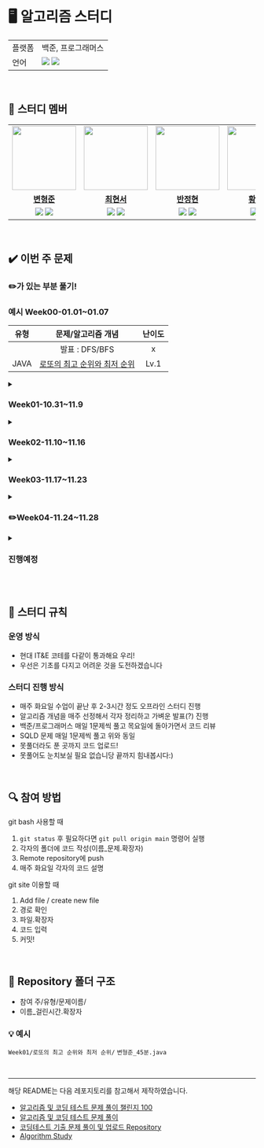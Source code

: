 

# 🖥 알고리즘 스터디

<table>
    <td>플랫폼</td>
    <td>백준, 프로그래머스</td>
  </tr>
  <tr>
    <td>언어</td>
    <td><img src="https://img.shields.io/badge/java-007396?style=for-the-badge&logo=java&logoColor=white">
        <img src="https://img.shields.io/badge/sql-F80000?style=for-the-badge&logo=java&logoColor=red">
    </td>
  </tr>
</table>

<br/>

## 🤖 스터디 멤버

<table>
 <tr>
    <td align="center"><a href="https://github.com/skybluelion"><img src="https://avatars.githubusercontent.com/skybluelion" width="130px;" alt=""></a></td>
    <td align="center"><a href="https://github.com/ha01032"><img src="https://avatars.githubusercontent.com/ha01032" width="130px;" alt=""></a></td>
    <td align="center"><a href="https://github.com/BanJung"><img src="https://avatars.githubusercontent.com/BanJung" width="130px;" alt=""></a></td>
    <td align="center"><a href="https://github.com/roonhyeon"><img src="https://avatars.githubusercontent.com/roonhyeon" width="130px;" alt=""></a></td>
    <td align="center"><a href="https://github.com/hyeyeonnnnn"><img src="https://avatars.githubusercontent.com/hyeyeonnnnn" width="130px;" alt=""></a></td>
  </tr>
  <tr>
    <td align="center"><a href="https://github.com/skybluelion"><b>변형준</b></a></td>
    <td align="center"><a href="https://github.com/ha01032"><b>최현서</b></a></td>
    <td align="center"><a href="https://github.com/BanJung"><b>반정현</b></a></td>
    <td align="center"><a href="https://github.com/roonhyeon"><b>황수연</b></a></td>
    <td align="center"><a href="https://github.com/hyeyeonnnnn"><b>이혜연</b></a></td>
  </tr>
  
  <tr> 
    <td align="center">
    <img src="https://img.shields.io/badge/Java-007396?style=for-the-badge&logo=java&logoColor=white">
    <img src="https://img.shields.io/badge/sql-F80000?style=for-the-badge&logo=java&logoColor=red">
    </td>
    <td align="center">
    <img src="https://img.shields.io/badge/Java-007396?style=for-the-badge&logo=java&logoColor=white">
    <img src="https://img.shields.io/badge/sql-F80000?style=for-the-badge&logo=java&logoColor=red">
    </td>
    <td align="center">
    <img src="https://img.shields.io/badge/Java-007396?style=for-the-badge&logo=java&logoColor=white">
    <img src="https://img.shields.io/badge/sql-F80000?style=for-the-badge&logo=java&logoColor=red">
    </td>
    <td align="center">
    <img src="https://img.shields.io/badge/Java-007396?style=for-the-badge&logo=java&logoColor=white">
    <img src="https://img.shields.io/badge/sql-F80000?style=for-the-badge&logo=java&logoColor=red">
    </td>
    <td align="center">
    <img src="https://img.shields.io/badge/Java-007396?style=for-the-badge&logo=java&logoColor=white">
    <img src="https://img.shields.io/badge/sql-F80000?style=for-the-badge&logo=java&logoColor=red">
    </td>

</table>

<br/>

## ✔️ 이번 주 문제

### ✏️가 있는 부분 풀기!

<h3>예시 Week00-01.01~01.07</h3>

| 유형 | 문제/알고리즘 개념 | 난이도 |
|:---:|:---:|:---:|
||발표 : DFS/BFS|x|
|JAVA|[로또의 최고 순위와 최저 순위](https://school.programmers.co.kr/learn/courses/30/lessons/77484) | Lv.1|


<details>
<summary><h3>Week01-10.31~11.9</h3></summary>
<div markdown="1">
    


|유형|발표 : DFS/BFS|x|
|:---:|:---:|:---:|
|JAVA|[로또의 최고 순위와 최저 순위](https://school.programmers.co.kr/learn/courses/30/lessons/77484) | Lv.1|
|JAVA|[[1차] 비밀지도](https://school.programmers.co.kr/learn/courses/30/lessons/17681) | Lv.1|
|JAVA|[DFS와 BFS](https://www.acmicpc.net/problem/1260)| 실버 2|
|JAVA|[올바른 괄호](https://school.programmers.co.kr/learn/courses/30/lessons/12909)| LV.2|
|SQL|[상품 별 오프라인 매출 구하기](https://school.programmers.co.kr/learn/courses/30/lessons/131533) | Lv.2|
|SQL|[조건에 맞는 도서와 저자 리스트 출력하기](https://school.programmers.co.kr/learn/courses/30/lessons/144854)| Lv.2|
|SQL|[동명 동물 수 찾기](https://school.programmers.co.kr/learn/courses/30/lessons/59041)| Lv.2|
|SQL|[입양 시각 구하기(1)](https://school.programmers.co.kr/learn/courses/30/lessons/59412)| Lv.2|
</div>
</details>


<details>
<summary><h3>Week02-11.10~11.16</h3></summary>
<div markdown="1">

|유형|발표 : 백트래킹/브루트포스|o|
|:---:|:---:|:---:|
|JAVA|[다리를 지나는 트럭](https://school.programmers.co.kr/learn/courses/30/lessons/42583)| Lv.2|
|JAVA|[미로 탐색](https://www.acmicpc.net/problem/2178)| 실버 1|
|JAVA|[암호 만들기](https://www.acmicpc.net/problem/1759)| 골드 5|
|JAVA|[N과 M 시리즈](https://www.acmicpc.net/search#q=n%EA%B3%BC%20m&c=Problems)|풀 수 있는 만큼|
|JAVA|[모의고사](https://school.programmers.co.kr/learn/courses/30/lessons/42840)| Lv.1|
|SQL|[오랜 기간 보호한 동물(1)](https://school.programmers.co.kr/learn/courses/30/lessons/59044)| Lv.3|
|SQL|[오랜 기간 보호한 동물(2)](https://school.programmers.co.kr/learn/courses/30/lessons/59411)| Lv.3|
|SQL|[카테고리 별 도서 판매량 집계하기](https://school.programmers.co.kr/learn/courses/30/lessons/144855)| Lv.3|
|SQL|[있었는데요 없었습니다](https://school.programmers.co.kr/learn/courses/30/lessons/59043)| Lv.3|
|SQL|[조건별로 분류하여 주문상태 출력하기](https://school.programmers.co.kr/learn/courses/30/lessons/131113)| Lv.3|
</div>
</details>


<details>
<summary><h3>Week03-11.17~11.23</h3></summary>
<div markdown="1">
    
|유형|발표 : 그리디/DP||
|:---:|:---:|:---:|
|JAVA|[N-Queen(프로그래머스)](https://school.programmers.co.kr/learn/courses/30/lessons/12952), [N-Queen(백준)](https://www.acmicpc.net/problem/9663)| Lv.2, 골드4|
|JAVA|[가장 긴 감소하는 부분 수열](https://www.acmicpc.net/problem/11722)| 실버2|
|JAVA|[구명보트](https://school.programmers.co.kr/learn/courses/30/lessons/42885)| Lv.2|
|JAVA|[정수 삼각형](https://school.programmers.co.kr/learn/courses/30/lessons/43105)| Lv.3|
|JAVA|[강의실 배정](https://www.acmicpc.net/problem/11000)|골드5|
|SQL|[조건에 맞는 사용자와 총 거래금액 조회하기](https://school.programmers.co.kr/learn/courses/30/lessons/164668)| Lv.3|
|SQL|[대여 기록이 존재하는 자동차 리스트 구하기](https://school.programmers.co.kr/learn/courses/30/lessons/157341)| Lv.3|
|SQL|[즐겨찾기가 가장 많은 식당 정보 출력하기](https://school.programmers.co.kr/learn/courses/30/lessons/131123)| Lv.3|
|SQL|[없어진 기록 찾기](https://school.programmers.co.kr/learn/courses/30/lessons/59042)| Lv.3|
|SQL|[조건에 맞는 사용자 정보 조회하기](https://school.programmers.co.kr/learn/courses/30/lessons/164670)| Lv.3|
</div>
</details>

<details>
<summary><h3>✏️Week04-11.24~11.28</h3></summary>
<div markdown="1">

|유형|발표 : 해쉬 알고리즘||
|:---:|:---:|:---:|
|JAVA|[의상](https://school.programmers.co.kr/learn/courses/30/lessons/42578?language=java)| Lv.2|
|JAVA|[네트워크](https://school.programmers.co.kr/learn/courses/30/lessons/43162)| Lv.3|
|JAVA|[LCS2](https://www.acmicpc.net/problem/9252)| 골드4|
|SQL|[보호소에서 중성화한 동물](https://school.programmers.co.kr/learn/courses/30/lessons/59045)| Lv.4|
|SQL|[식품분류별 가장 비싼 식품의 정보 조회하기](https://school.programmers.co.kr/learn/courses/30/lessons/131116)| Lv.4|
|SQL|[취소되지 않은 진료 예약 조회하기](https://school.programmers.co.kr/learn/courses/30/lessons/132204)| Lv.4|

</div>
</details>
    
<details>
<summary><h3>진행예정</h3></summary>
<div markdown="1">

<details>
<summary><h3>Week05-11.29~12.05</h3></summary>
<div markdown="1">
    
|유형|발표 : ||
|:---:|:---:|:---:|
|JAVA|[]()| |
|JAVA|[]()| |
|JAVA|[]()| |
|JAVA|[]()| |
|JAVA|[]()| |
|SQL|[]()| |
|SQL|[]()| |
|SQL|[]()| |
|SQL|[5월 식품들의 총매출 조회하기](https://school.programmers.co.kr/learn/courses/30/lessons/131117)| Lv.4|
|SQL|[자동차 대여 기록에서 대여중 / 대여 가능 여부 구분하기](https://school.programmers.co.kr/learn/courses/30/lessons/157340)| Lv.3|

</div>
</details>

<details>
<summary><h3>Week06-</h3></summary>
<div markdown="1">

|유형|발표 : ||
|:---:|:---:|:---:|
|JAVA|[]()| |
|JAVA|[]()| |
|JAVA|[]()| |
|JAVA|[]()| |
|JAVA|[]()| |
|SQL|[]()| |
|SQL|[]()| |
|SQL|[]()| |
|SQL|[]()| |
|SQL|[]()| |

</div>
</details>

<details>
<summary><h3>Week07-</h3></summary>
<div markdown="1">

|유형|발표 : ||
|:---:|:---:|:---:|
|JAVA|[]()| |
|JAVA|[]()| |
|JAVA|[]()| |
|JAVA|[]()| |
|JAVA|[]()| |
|SQL|[]()| |
|SQL|[]()| |
|SQL|[]()| |
|SQL|[]()| |
|SQL|[]()| |

</div>
</details>

<details>
<summary><h3>Week08-</h3></summary>
<div markdown="1">

|유형|발표 : ||
|:---:|:---:|:---:|
|JAVA|[]()| |
|JAVA|[]()| |
|JAVA|[]()| |
|JAVA|[]()| |
|JAVA|[]()| |
|SQL|[]()| |
|SQL|[]()| |
|SQL|[]()| |
|SQL|[]()| |
|SQL|[]()| |

</div>
</details>

<details>
<summary><h3>Week09-</h3></summary>
<div markdown="1">

|유형|발표 : ||
|:---:|:---:|:---:|
|JAVA|[]()| |
|JAVA|[]()| |
|JAVA|[]()| |
|JAVA|[]()| |
|JAVA|[]()| |
|SQL|[]()| |
|SQL|[]()| |
|SQL|[]()| |
|SQL|[]()| |
|SQL|[]()| |

</div>
</details>

<details>
<summary><h3>Week10-</h3></summary>
<div markdown="1">
    
|유형|발표 : ||
|:---:|:---:|:---:|
|JAVA|[]()| |
|JAVA|[]()| |
|JAVA|[]()| |
|JAVA|[]()| |
|JAVA|[]()| |
|SQL|[]()| |
|SQL|[]()| |
|SQL|[]()| |
|SQL|[]()| |
|SQL|[]()| |

</div>
</details>

</div>
</details>

<br/>

<br/>

## 📌 스터디 규칙

### 운영 방식

- 현대 IT&E 코테를 다같이 통과해요 우리!
- 우선은 기초를 다지고 어려운 것을 도전하겠습니다

### 스터디 진행 방식
- 매주 화요일 수업이 끝난 후 2-3시간 정도 오프라인 스터디 진행
- 알고리즘 개념을 매주 선정해서 각자 정리하고 가벼운 발표(?) 진행
- 백준/프로그래머스 매일 1문제씩 풀고 목요일에 돌아가면서 코드 리뷰
- SQLD 문제 매일 1문제씩 풀고 위와 동일
- 못풀더라도 푼 곳까지 코드 업로드!
- 못풀어도 눈치보실 필요 없습니당 끝까지 힘내봅시다:)
<br/>

## 🔍 참여 방법
git bash 사용할 때
1. `git status`  후 필요하다면  `git pull origin main`  명령어 실행
2. 각자의 폴더에 코드 작성(이름_문제.확장자)
3. Remote repository에 push
4. 매주 화요일 각자의 코드 설명

git site 이용할 때
1. Add file / create new file
2. 경로 확인
3. 파일.확장자
4. 코드 입력
5. 커밋!

<br/>

## 📁 Repository 폴더 구조
- 참여 주/유형/문제이름/
- 이름_걸린시간.확장자
### 💡 예시
`Week01/로또의 최고 순위와 최저 순위/`
`변형준_45분.java`

<br/>

---

해당 README는 다음 레포지토리를 참고해서 제작하였습니다.

- [알고리즘 및 코딩 테스트 문제 풀이 챌린지 100](https://github.com/ellynhan/challenge100-codingtest-study)
- [알고리즘 및 코딩 테스트 문제 풀이](https://github.com/Seongho0503/Algo_Study)
- [코딩테스트 기출 문제 풀이 및 업로드 Repository](https://github.com/CodeTest-StudyGroup/Code-Test-Study)
- [Algorithm Study](https://github.com/b1urrrr/Algorithm-Study)
